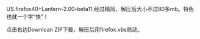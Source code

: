 US.firefox40+Lantern-2.00-beta11,经过精简，解压后大小不过80多mb。特色也就一个字“快”！

点击右边Downloan ZIP下载，解压后用firefox.vbs启动。

